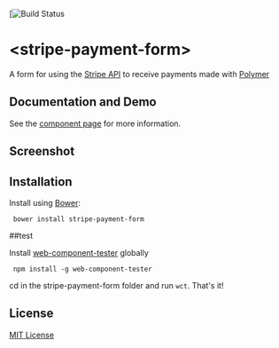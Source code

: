 [![Build Status]()

# &lt;stripe-payment-form&gt;

A form for using the [Stripe API]() to receive payments made with [Polymer](http://polymer-project.org)

## Documentation and Demo

See the [component page](http://Nevraeka.github.io/payment-stripe) for more information.

## Screenshot

<!-- ![Flip Clock](http://i.imgur.com/r5RBxL1.png) -->

## Installation

Install using [Bower](http://bower.io):

```shell
 bower install stripe-payment-form
```

##test

Install [web-component-tester](https://github.com/Polymer/web-component-tester) globally

```shell
 npm install -g web-component-tester
```

cd in the stripe-payment-form folder and run ```wct```. That's it!

## License

[MIT License](http://opensource.org/licenses/MIT)
